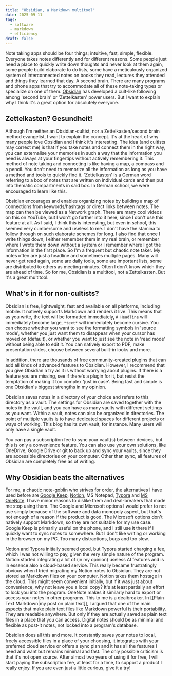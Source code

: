```yaml
---
title: "Obsidian, a Markdown multitool"
date: 2025-09-11
tags:
  - software
  - markdown
  - efficiency
draft: false
---
```

Note taking apps should be four things; intuitive, fast, simple, flexible. Everyone takes notes differently and for different reasons. Some people just need a place to quickly write down thoughts and never look at them again, some people build elaborate to do lists, some have a meticulously organized system of interconnected notes on books they read, lectures they attended and things they learned that day. A second brain. There are many programs and phone apps that try to accommodate all of these note-taking types or specialize on one of them. [Obsidian](https://obsidian.md/) has developed a cult-like following among 'second brain' or 'Zettelkasten' power users. But I want to explain why I think it's a great option for absolutely everyone.
<!--more-->
## Zettelkasten? Gesundheit!
Although I'm neither an Obsidian-cultist, nor a Zettelkasten/second brain method evangelist, I want to explain the concept. It's at the heart of why many people love Obsidian and I think it's interesting. The idea (and cultists may correct me) is that if you take notes and connect them in the right way, you can externalise your memories in such a way that the information you need is always at your fingertips without actively remembering it. This method of note taking and connecting is like having a map, a compass and a pencil. You don't need to memorize all the information as long as you have a method and tools to quickly find it. 'Zettelkasten' is a German word referring to a box of notes that are written on individual cards and then put into thematic compartments in said box. In German school, we were encouraged to learn like this.

Obsidian encourages and enables organizing notes by building a map of connections from keywords/hashtags or direct links between notes. The map can then be viewed as a Network graph. There are many cool videos on this on YouTube, but I won't go further into it here, since I don't use this feature at all. As I said, I think this is interesting, but even in school, this seemed very cumbersome and useless to me. I don't have the stamina to follow through on such elaborate schemes for long. I also find that once I write things down, I either remember them in my real brain, or remember where I wrote them down without a system or I remember where I got the information in the first place. So I'm a frequent but chaotic note taker. My notes often are just a headline and sometimes multiple pages. Many will never get read again, some are daily tools, some are important lists, some are distributed to others as meeting minutes. Often I don't know which they are ahead of time. So for me, Obsidian is a multitool, not a Zettelkasten. But it's a great multitool.

## What's in it for non-cultists?
Obsidian is free, lightweight, fast and available on all platforms, including mobile. It natively supports Markdown and renders it live. This means that as you write, the text will be formatted immediately, `# Headline` will immediately become large, `*text*` will immediately become cursive. You can choose whether you want to see the formatting symbols in 'source mode', whether you just want them to disappear when your cursor has moved on (default), or whether you want to just see the note in 'read mode' without being able to edit it. You can natively export to PDF, make presentation slides, choose between several built-in looks and more. 

In addition, there are thousands of free community-created plugins that can add all kinds of advanced features to Obsidian. However, I recommend that you give Obsidian a try as it is without worrying about plugins. If there is a feature you are missing, see if there's a plugin for it, but resist the temptation of making it too complex 'just in case'. Being fast and simple is one Obsidian's biggest strengths in my opinion.

Obsidian saves notes in a directory of your choice and refers to this directory as a vault. The settings for Obsidian are saved together with the notes in the vault, and you can have as many vaults with different settings as you want. Within a vault, notes can also be organized in directories. The point of multiple vaults is to have dedicated spaces for different projects or ways of working. This blog has its own vault, for instance. Many users will only have a single vault.

You can pay a subscription fee to sync your vault(s) between devices, but this is only a convenience feature. You can also use your own solutions, like OneDrive, Google Drive or git to back up and sync your vaults, since they are accessible directories on your computer. Other than sync, all features of Obsidian are completely free as of writing.

## Why Obsidian beats the alternatives
For me, a chaotic note-goblin who strives for order, the alternatives I have used before are [Google Keep](https://keep.google.com/), [Notion](https://www.notion.com/), MS Notepad, [Typora](https://typora.io/) and [MS OneNote](https://www.onenote.com/?public=1&wdorigin=ondcauth2&wdorigin=ondc). I have minor reasons to dislike them and deal-breakers that made me stop using them. The Google and Microsoft options I would prefer to not use simply because of the software and data monopoly aspect, but that's not enough of a reason if the product is good. The Microsoft options don't natively support Markdown, so they are not suitable for my use case. Google Keep is primarily useful on the phone, and I still use it there if I quickly want to sync notes to somewhere. But I don't like writing or working in the browser on my PC. Too many distractions, bugs and too slow. 

Notion and Typora initially seemed good, but Typora started charging a fee, which I was not willing to pay, given the very simple nature of the program. Notion started integrating a lot of (in my opinion) useless AI features and is in essence also a cloud-based service. This really became frustratingly obvious when I tried migrating my Notion notes to Obsidian. They are not stored as Markdown files on your computer. Notion takes them hostage in the cloud. This might seem convenient initially, but if it was just about convenience, why not leave you a local copy? It's at least partially an effort to lock you into the program. OneNote makes it similarly hard to export or access your notes in other programs. This to me is a dealbreaker. In [[Plain Text Markdown|my post on plain text]], I argued that one of the main aspects that make plain text files like Markdown powerful is their portability. They are readable anywhere. But only if they are actually saved as plain text files in a place that you can access. Digital notes should be as minimal and flexible as post-it notes, not locked into a program's database.

Obsidian does all this and more. It constantly saves your notes to local, freely accessible files in a place of your choosing, it integrates with your preferred cloud service or offers a sync plan and it has all the features I need and want but remains minimal and fast. The only possible criticism is that it's not open source. After almost two years of using it for free, I will start paying the subscription fee, at least for a time, to support a product I really enjoy. If you are even just a little curious, give it a try!